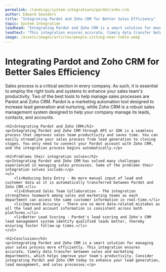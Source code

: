 ```yaml
---
permalink: /landings/system-integrations/pardot/zoho-crm
author: Edward Saunders
title: "Integrating Pardot and Zoho CRM for Better Sales Efficiency"
topic: System Integration
leadhead: "Integrating Pardot and Zoho CRM is a smart solution for managing your sales process more efficiently"
leadtext: "This integration ensures accurate, timely data transfer between sales and marketing departments, which helps improve your team's productivity. Consider integrating Pardot and Zoho CRM today to enhance your lead generation, lead management, and sales processes."
image: /assets/images/articles/people-sitting-near-table.webp
---
```

<div class="arttext">	<h1>Integrating Pardot and Zoho CRM for Better Sales Efficiency</h1>
	<p>Sales process is a critical section in every company. As such, it is essential to employ the right tools and systems to enhance your sales team's productivity. Two of the best tools to help manage sales processes are Pardot and Zoho CRM. Pardot is a marketing automation tool designed to increase lead generation and nurturing, while Zoho CRM is a robust sales management system designed to help your company manage its leads, contacts, and accounts.</p>

	<h2>Integrating Pardot and Zoho CRM</h2>
	<p>Integrating Pardot and Zoho CRM through API or SDK is a seamless process that improves sales team productivity and saves time. You can easily streamline your sales process from lead generation to closing stages. You only need to connect your Pardot account with Zoho CRM, and the integration process begins automatically.</p> 

	<h2>Problems their integration solves</h2>
	<p>Integrating Pardot and Zoho CRM has solved many challenges experienced in managing sales processes. Some of the problems their integration solves include:</p>
	<ul>
		<li>Reducing Data Entry - No more manual input of lead and customer data as it is automatically transferred between Pardot and Zoho CRM.</li>
		<li>Enhanced Sales Team Collaboration - The integration strengthens teamwork among sales and marketing teams as each department can access the same customer information in real-time.</li>
		<li>Improved Accuracy - There are no more data-related mistakes as all the lead and account information is consistent across both platforms.</li>
		<li>Better Lead Scoring - Pardot's lead scoring and Zoho's CRM lead management system identify qualified leads better, thereby ensuring faster follow-up times.</li>
	</ul>

	<h2>Conclusion</h2>
	<p>Integrating Pardot and Zoho CRM is a smart solution for managing your sales process more efficiently. This integration ensures accurate, timely data transfer between sales and marketing departments, which helps improve your team's productivity. Consider integrating Pardot and Zoho CRM today to enhance your lead generation, lead management, and sales processes.</p>
</div>